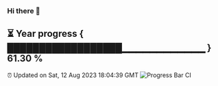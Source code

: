 ### Hi there 👋
⏳ Year progress { ██████████████████▁▁▁▁▁▁▁▁▁▁▁▁ } 61.30 %
---
⏰ Updated on Sat, 12 Aug 2023 18:04:39 GMT
![Progress Bar CI](https://github.com/Moyi321/Moyi321/workflows/Progress%20Bar%20CI/badge.svg)
